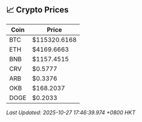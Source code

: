 ## 📈 Crypto Prices

| Coin | Price |
| ---- | ----- |
| BTC | $115320.6168 |
| ETH | $4169.6663 |
| BNB | $1157.4515 |
| CRV | $0.5777 |
| ARB | $0.3376 |
| OKB | $168.2037 |
| DOGE | $0.2033 |

_Last Updated: 2025-10-27 17:46:39.974 +0800 HKT_